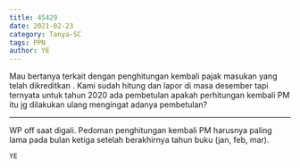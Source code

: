 ```yaml
---
title: 45429
date: 2021-02-23
category: Tanya-SC
tags: PPN
author: YE
---
```


Mau bertanya terkait dengan penghitungan kembali pajak masukan yang telah dikreditkan . Kami sudah hitung dan lapor di masa desember tapi ternyata untuk tahun 2020 ada pembetulan apakah perhitungan kembali PM itu jg dilakukan ulang mengingat adanya pembetulan?

---

WP off saat digali. Pedoman penghitungan kembali PM harusnya paling lama pada bulan ketiga setelah berakhirnya tahun buku (jan, feb, mar).

`YE`
